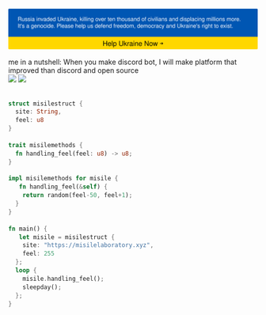[![Stand With Ukraine](https://raw.githubusercontent.com/vshymanskyy/StandWithUkraine/main/banner2-direct.svg)](https://vshymanskyy.github.io/StandWithUkraine)

me in a nutshell: When you make discord bot, I will make platform that improved than discord and open source  
<img src="https://waka.misilelaboratory.xyz/api/badge/misilelaboratory/interval:today?label=today">
<img src="https://img.shields.io/endpoint?url=https://waka.misilelaboratory.xyz/api/compat/shields/v1/misilelaboratory/interval:any&label=total">
```rs

struct misilestruct {
  site: String,
  feel: u8
}

trait misilemethods {
  fn handling_feel(feel: u8) -> u8;
}

impl misilemethods for misile {
   fn handling_feel(&self) {
    return random(feel-50, feel+1);
  }
}

fn main() {
   let misile = misilestruct {
    site: "https://misilelaboratory.xyz",
    feel: 255
  };
  loop {
    misile.handling_feel();
    sleepday();
  };
}

```
